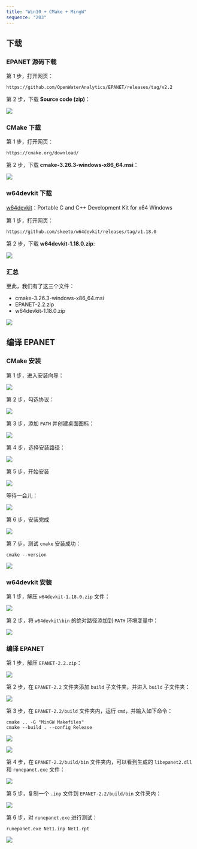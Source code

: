 ```yaml
---
title: "Win10 + CMake + MingW"
sequence: "203"
---
```


## 下载

### EPANET 源码下载

第 1 步，打开网页：

```text
https://github.com/OpenWaterAnalytics/EPANET/releases/tag/v2.2
```

第 2 步，下载 **Source code (zip)**：

![](/assets/images/epanet/compile/epanet-2-2-source-code-zip-github.png)

### CMake 下载

第 1 步，打开网页：

```text
https://cmake.org/download/
```

第 2 步，下载 **cmake-3.26.3-windows-x86_64.msi**：

![](/assets/images/epanet/compile/cmake-3.26.3-windows-x86_64-msi.png)

### w64devkit 下载

[w64devkit](https://github.com/skeeto/w64devkit)：Portable C and C++ Development Kit for x64 Windows

第 1 步，打开网页：

```text
https://github.com/skeeto/w64devkit/releases/tag/v1.18.0
```

第 2 步，下载 **w64devkit-1.18.0.zip**:

![](/assets/images/epanet/compile/w64devkit-1.18.0-zip.png)

### 汇总

至此，我们有了这三个文件：

- cmake-3.26.3-windows-x86_64.msi
- EPANET-2.2.zip
- w64devkit-1.18.0.zip

![](/assets/images/epanet/compile/win10-cmake-epanet-w64devkit.png)

## 编译 EPANET

### CMake 安装

第 1 步，进入安装向导：

![](/assets/images/epanet/compile/cmake-setup-001.png)

第 2 步，勾选协议：

![](/assets/images/epanet/compile/cmake-setup-002.png)

第 3 步，添加 `PATH` 并创建桌面图标：

![](/assets/images/epanet/compile/cmake-setup-003.png)

第 4 步，选择安装路径：

![](/assets/images/epanet/compile/cmake-setup-004.png)

第 5 步，开始安装

![](/assets/images/epanet/compile/cmake-setup-005.png)

等待一会儿：

![](/assets/images/epanet/compile/cmake-setup-006.png)

第 6 步，安装完成

![](/assets/images/epanet/compile/cmake-setup-007.png)

第 7 步，测试 `cmake` 安装成功：

```text
cmake --version
```

![](/assets/images/epanet/compile/cmake-setup-008.png)

### w64devkit 安装

第 1 步，解压 `w64devkit-1.18.0.zip` 文件：

![](/assets/images/epanet/compile/w64devkit-setup-001.png)

第 2 步，将 `w64devkit\bin` 的绝对路径添加到 `PATH` 环境变量中：

![](/assets/images/epanet/compile/w64devkit-setup-002.png)

### 编译 EPANET

第 1 步，解压 `EPANET-2.2.zip`：

![](/assets/images/epanet/compile/epanet-win10-compile-001.png)

第 2 步，在 `EPANET-2.2` 文件夹添加 `build` 子文件夹，并进入 `build` 子文件夹：

![](/assets/images/epanet/compile/epanet-win10-compile-002.png)

第 3 步，在 `EPANET-2.2/build` 文件夹内，运行 `cmd`，并输入如下命令：

```text
cmake .. -G "MinGW Makefiles"
cmake --build . --config Release
```

![](/assets/images/epanet/compile/epanet-win10-compile-003.png)

![](/assets/images/epanet/compile/epanet-win10-compile-004.png)

第 4 步，在 `EPANET-2.2/build/bin` 文件夹内，可以看到生成的 `libepanet2.dll` 和 `runepanet.exe` 文件：

![](/assets/images/epanet/compile/epanet-win10-compile-005.png)

第 5 步，复制一个 `.inp` 文件到 `EPANET-2.2/build/bin` 文件夹内：

![](/assets/images/epanet/compile/epanet-win10-compile-006.png)

第 6 步，对 `runepanet.exe` 进行测试：

```text
runepanet.exe Net1.inp Net1.rpt
```

![](/assets/images/epanet/compile/epanet-win10-compile-007.png)
